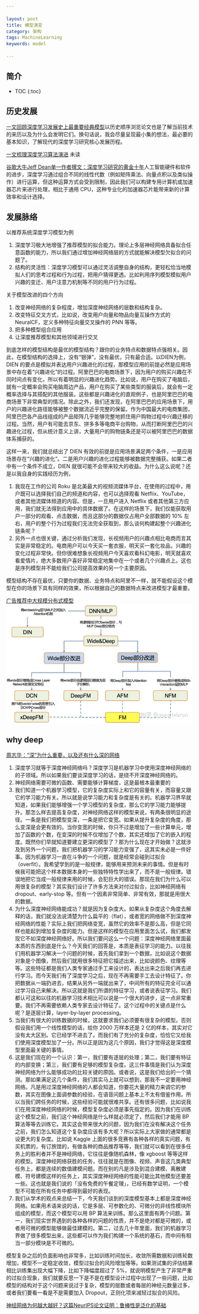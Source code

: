 ```yaml
---

layout: post
title: 模型演变
category: 架构
tags: MachineLearning
keywords: model

---
```


## 简介

* TOC
{:toc}

## 历史发展

[一文回顾深度学习发展史上最重要经典模型](https://mp.weixin.qq.com/s/tqZZS3MTqVgHJ9vZDrsSrg)以历史顺序浏览论文也是了解当前技术的来历以及为什么会发明它们。换句话说，我会尽量呈现最小集的想法，最必要的基本知识，了解现代的深度学习研究核心发展历程。

[一文梳理深度学习算法演进](https://mp.weixin.qq.com/s/_M4Z_JWH5j65IUxu9q5K_A) 未读

[谷歌大牛Jeff Dean单一作者撰文：深度学习研究的黄金十年](https://mp.weixin.qq.com/s/-JHQrer8yP7SmBrrRy3U1g)人工智能硬件和软件的进步，深度学习通过组合不同的线性代数（例如矩阵乘法、向量点积以及类似操作）进行运算，但这种运算方式会受到限制，因此我们可以构建专用计算机或加速器芯片来进行处理，相比于通用 CPU，这种专业化的加速器芯片能带来新的计算效率和设计选择。

## 发展脉络

以推荐系统深度学习模型为例

1. 深度学习极大地增强了推荐模型的拟合能力。理论上多层神经网络具备拟合任意函数的能力，所以我们通过增加神经网络层的方式就能解决模型欠拟合的问题了。
2. 结构的灵活性：深度学习模型可以通过灵活调整自身的结构，更轻松恰当地模拟人们的思考过程和行为过程，把用户猜得更透。比如利用序列模型模拟用户兴趣的变迁、用户注意力机制等不同的用户行为过程。

关于模型改进的四个方向
1. 改变神经网络的复杂程度，增加深度神经网络的层数和结构复杂。
2. 改变特征交叉方式，比如说，改变用户向量和物品向量互操作方式的 NeuralCF，定义多种特征向量交叉操作的 PNN 等等。
3. 把多种模型组合应用
4. 让深度推荐模型和其他领域进行交叉

到底怎样的模型结构是最优的模型结构？跟你的业务特点和数据特点强相关。因此，在模型结构的选择上，没有“银弹”，没有最优，只有最合适。以DIEN为例，DIEN 的要点是模拟并表达用户兴趣进化的过程，那模型应用的前提必然是应用场景中存在着“兴趣进化”的过程。阿里巴巴的电商场景下，因为用户的购买兴趣在不同时间点有变化，所以有着明显的兴趣进化趋势。比如说，用户在购买了电脑后，就有一定概率会购买电脑周边产品，用户在购买了某些类型的服装后，就会有一定概率选择与其搭配的其他服装。这些都是兴趣进化的直观例子，也是阿里巴巴的电商场景下非常典型的情况。除此之外，我们还发现，在阿里巴巴的应用场景下，用户的兴趣进化路径能够被整个数据流近乎完整的保留。作为中国最大的电商集团，阿里巴巴各产品线组成的产品矩阵几乎能够完整地抓住用户购物过程中兴趣迁移的过程。当然，用户有可能去京东、拼多多等电商平台购物，从而打断阿里巴巴的兴趣进化过程，但从统计意义上讲，大量用户的购物链条还是可以被阿里巴巴的数据体系捕获的。

这样一来，我们就总结出了 DIEN 有效的前提是应用场景满足两个条件，一是应用场景存在“兴趣的进化”。二是用户兴趣的进化过程能够被数据完整捕获。如果二者中有一个条件不成立，DIEN 就很可能不会带来较大的收益。为什么这么说呢？还是以我自身的实践经历为例，
1. 我现在工作的公司 Roku 是北美最大的视频流媒体平台，在使用的过程中，用户既可以选择我们自己的频道和内容，也可以选择观看 Netflix、YouTube，或者其他流媒体频道的内容。但是，一旦用户进入 Netflix 或者其他第三方应用，我们就无法得到应用中的具体数据了。在这样的场景下，我们仅能获取用户一部分的观看、点击数据，而且这部分的数据仅占用户全部数据的 10% 左右，用户的整个行为过程我们无法完全获取到，那么谈何构建起整个兴趣进化链条呢？
2. 另外一点也很关键，通过分析我们发现，长视频用户的兴趣点相比电商而言其实是非常稳定的。电商用户可以今天买一套衣服，明天买一套化妆品，兴趣的变化过程非常快。但你很难想象长视频用户今天喜欢看科幻电影，明天就喜欢看爱情片，绝大多数用户喜好非常稳定地集中在一个或者几个兴趣点上。这也是序列模型并不能给我们公司提高效果的另一个主要原因。

模型结构不存在最优，只要你的数据、业务特点和阿里不一样，就不能假设这个模型在你的场景下具有同样的效果，所以根据自己的数据特点来改进模型才最重要。

[广告推荐中大规模分布式模型](https://zhuanlan.zhihu.com/p/161972813)
![](/public/upload/machine/recsys_model.png)


## why deep

[周志华：“深”为什么重要，以及还有什么深的网络](https://mp.weixin.qq.com/s/U6DvnuLogfmfYzwe5ULmiQ)

1. 深度学习就等于深度神经网络吗？深度学习是机器学习中使用深度神经网络的的子领域。所以如果我们要谈深度学习的话，是绕不开深度神经网络的。
2. 神经网络需要可微的函数、需要能够计算梯度，这是最根本最重要的
3. 我们知道一个机器学习模型，它的复杂度实际上和它的容量有关，而容量又跟它的学习能力有关。所以就是说学习能力和复杂度是有关的。机器学习界早就知道，如果我们能够增强一个学习模型的复杂度，那么它的学习能力能够提升。那怎么样去提高复杂度，对神经网络这样的模型来说，有两条很明显的途径。一条是我们把模型变深，一条是把它变宽。如果从提升复杂度的角度，那么变深是会更有效的。当你变宽的时候，你只不过是增加了一些计算单元，增加了函数的个数，在变深的时候不仅增加了个数，其实还增加了它的嵌入的程度。既然你们早就知道要建立更深的模型了？那为什么现在才开始做？这就涉及到另外一个问题，我们把机器学习的学习能力变强了，这其实未必是一件好事。因为机器学习一直在斗争的一个问题，就是经常会碰到过拟合（overfit）。我希望学到的是一般规律，能够用来预测未来的事情。但是有时候我可能把这个样本数据本身的一些独特特性学出来了，而不是一般规律。错误地把它当成一般规律来用的时候，会犯巨大的错误。那现在我们为什么可以用很复杂的模型？其实我们设计了许多方法来对付过拟合，比如神经网络有 dropout、early-stop 等。但有一个因素非常简单、非常有效，那就是用很大的数据。
4. 为什么深度神经网络能成功？就是因为复杂度大。如果从复杂度这个角度去解释的话，我们就没法说清楚为什么扁平的（flat），或者宽的网络做不到深度神经网络的性能？实际上我们把网络变宽，虽然它的效率不是那么高，但是它同样也能起到增加复杂度的能力。但是这样的模型在应用里面怎么试，我们都发现它不如深度神经网络好。所以我们要问这么一个问题：深度神经网络里面最本质的东西到底是什么？今天我们的回答是，本质是表征学习的能力。以往我们用机器学习解决一个问题的时候，首先我们拿到一个数据，比如说这个数据对象是个图像，然后我们就用很多特征把它描述出来，比如说颜色、纹理等等。这些特征都是我们人类专家通过手工来设计的，表达出来之后我们再去进行学习。而今天我们有了深度学习之后，现在不再需要手工去设计特征了。你把数据从一端扔进去，结果从另外一端就出来了，中间所有的特征完全可以通过学习自己来解决。所以这就是我们所谓的特征学习，或者说表征学习。我们都认可这和以往的机器学习技术相比可以说是一个很大的进步，这一点非常重要。我们不再需要依赖人类专家去设计特征了。这个过程中的关键点是什么呢？是逐层计算，layer-by-layer processing。
5. 当我们有很大的训练数据的时候，这就要求我们必须要有很复杂的模型。否则假设我们用一个线性模型的话，给你 2000 万样本还是 2 亿的样本，其实对它没有太大区别。它已经学不进去了。而我们有了充分的复杂度，恰恰它又给我们使用深度模型加了一分。所以正是因为这几个原因，我们才觉得这是深度模型里面最关键的事情。
6. 这是我们现在的一个认识：第一，我们要有逐层的处理；第二，我们要有特征的内部变换；第三，我们要有足够的模型复杂度。这三件事情是我们认为深度神经网络为什么能够成功的比较关键的原因。或者说，这是我们给出的一个猜测。那如果满足这几个条件，我们其实马上就可以想到，那我不一定要用神经网络。凡是用过深度神经网络的人都会知道，你要花大量的精力来调它的参数，其实在图像上面调参数的经验，在语音问题上基本上不太有借鉴作用。所以当我们跨任务的时候，这些经验可能就很难共享。还有很多问题，比如说我们在用深度神经网络的时候，模型复杂度必须是事先指定的。因为我们在训练这个模型之前，我们这个神经网络是什么样就必须定了，然后我们才能用 BP 算法等等去训练它。其实这会带来很大的问题，因为我们在没有解决这个任务之前，我们怎么知道这个复杂度应该有多大呢？所以实际上大家做的通常都是设更大的复杂度。比如说 Kaggle 上面的很多竞赛有各种各样的真实问题，有买机票的，有订旅馆的，有做各种的商品推荐等等，我们就可以看到在很多任务上的胜利者并不是神经网络，它往往是像随机森林，像 xgboost 等等这样的模型。深度神经网络获胜的任务，往往就是在图像、视频、声音这几类典型任务上，都是连续的数值建模问题。而在别的凡是涉及到混合建模、离散建模、符号建模这样的任务上，其实深度神经网络的性能可能比其他模型还要差一些。这也就是我们说的「没有免费的午餐定理」，已经有数学证明，一个模型不可能在所有任务中都得到最好的表现。
7. 我们从学术的观点来总结一下，今天我们谈到的深度模型基本上都是深度神经网络。如果用术语来说的话，它是多层、可参数化的、可微分的非线性模块所组成的模型，而这个模型可以用 BP 算法来训练。那么这里面有两个问题。第一，我们现实世界遇到的各种各样的问题的性质，并不是绝对都是可微的，或者用可微的模型能够做最佳建模的。第二，过去几十年里面，我们的机器学习界做了很多模型出来，这些都可以作为我们构建一个系统的基石，而中间有相当一部分模块是不可微的。


模型复杂之后的负面影响也非常多，比如训练时间加长，收敛所需数据和训练轮数增加，模型不一定稳定收敛，模型过拟合的风险增加等等。如果测试集的评估结果相比训练集出现大幅下降，比如下降幅度超过了 5%，就说明模型产生了非常严重的过拟合现象，我们就要反思一下是不是在模型设计过程中出现了一些问题，比如模型的结构对于这个问题来说过于复杂，模型的层数或者每层的神经元数量过多，或者我们要看一看是不是需要加入 Dropout，正则化项来减轻过拟合的风险。

[神经网络为何越大越好？这篇NeurIPS论文证明：鲁棒性是泛化的基础](https://mp.weixin.qq.com/s/ArHpPGmQODR2l_op2n_faw)
